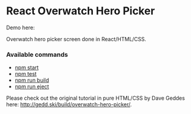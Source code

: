 # React Overwatch Hero Picker

Demo here: 

Overwatch hero picker screen done in React/HTML/CSS. 



### Available commands
  - [npm start](#npm-start)
  - [npm test](#npm-test)
  - [npm run build](#npm-run-build)
  - [npm run eject](#npm-run-eject)

Please check out the original tutorial in pure HTML/CSS by Dave Geddes here: http://gedd.ski/build/overwatch-hero-picker/. 